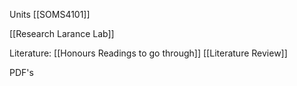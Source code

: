 Units
[[SOMS4101]]

[[Research Larance Lab]]

Literature:
[[Honours Readings to go through]]
[[Literature Review]]

PDF's

